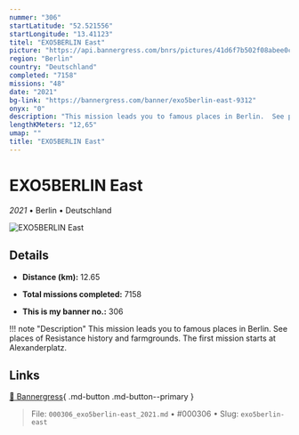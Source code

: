 ```yaml
---
nummer: "306"
startLatitude: "52.521556"
startLongitude: "13.41123"
titel: "EXO5BERLIN East"
picture: "https://api.bannergress.com/bnrs/pictures/41d6f7b502f08abee0c2b50aec38082a"
region: "Berlin"
country: "Deutschland"
completed: "7158"
missions: "48"
date: "2021"
bg-link: "https://bannergress.com/banner/exo5berlin-east-9312"
onyx: "0"
description: "This mission leads you to famous places in Berlin.  See places of Resistance history and farmgrounds. The first mission starts at Alexanderplatz."
lengthKMeters: "12,65"
umap: ""
title: "EXO5BERLIN East"
---
```

# EXO5BERLIN East

*2021* • Berlin • Deutschland

![EXO5BERLIN East](https://api.bannergress.com/bnrs/pictures/41d6f7b502f08abee0c2b50aec38082a)

## Details
- **Distance (km):** 12.65

- **Total missions completed:** 7158
- **This is my banner no.:** 306


!!! note "Description"
    This mission leads you to famous places in Berlin.  See places of Resistance history and farmgrounds. The first mission starts at Alexanderplatz.



## Links
[🔗 Bannergress](https://bannergress.com/banner/exo5berlin-east-9312){ .md-button .md-button--primary }



> File: `000306_exo5berlin-east_2021.md` • #000306 • Slug: `exo5berlin-east`
